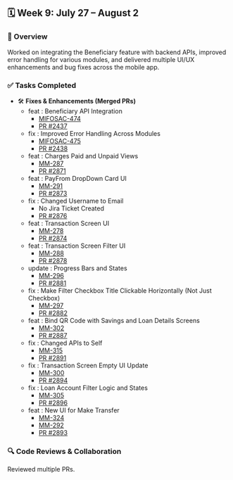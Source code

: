 ## 🗓️ Week 9: July 27 – August 2

### 🧩 Overview
Worked on integrating the Beneficiary feature with backend APIs, improved error handling for various modules, and delivered multiple UI/UX enhancements and bug fixes across the mobile app.

### ✅ Tasks Completed
- 🛠 **Fixes & Enhancements (Merged PRs)**
  - feat : Beneficiary API Integration  
    - [MIFOSAC-474](https://mifosforge.jira.com/browse/MIFOSAC-474)  
    - [PR #2437](https://github.com/openMF/android-client/pull/2437)
  - fix : Improved Error Handling Across Modules  
    - [MIFOSAC-475](https://mifosforge.jira.com/browse/MIFOSAC-475)  
    - [PR #2438](https://github.com/openMF/android-client/pull/2438)
  - feat : Charges Paid and Unpaid Views  
    - [MM-287](https://mifosforge.jira.com/browse/MM-287)  
    - [PR #2871](https://github.com/openMF/mifos-mobile/pull/2871)
  - feat : PayFrom DropDown Card UI  
    - [MM-291](https://mifosforge.jira.com/browse/MM-291)  
    - [PR #2873](https://github.com/openMF/mifos-mobile/pull/2873)
  - fix : Changed Username to Email  
    - No Jira Ticket Created  
    - [PR #2876](https://github.com/openMF/mifos-mobile/pull/2876)
  - feat : Transaction Screen UI  
    - [MM-278](https://mifosforge.jira.com/browse/MM-278)  
    - [PR #2874](https://github.com/openMF/mifos-mobile/pull/2874)
  - feat : Transaction Screen Filter UI  
    - [MM-288](https://mifosforge.jira.com/browse/MM-288)  
    - [PR #2878](https://github.com/openMF/mifos-mobile/pull/2878)
  - update : Progress Bars and States  
    - [MM-296](https://mifosforge.jira.com/browse/MM-296)  
    - [PR #2881](https://github.com/openMF/mifos-mobile/pull/2881)
  - fix : Make Filter Checkbox Title Clickable Horizontally (Not Just Checkbox)  
    - [MM-297](https://mifosforge.jira.com/browse/MM-297)  
    - [PR #2882](https://github.com/openMF/mifos-mobile/pull/2882)
  - feat : Bind QR Code with Savings and Loan Details Screens  
    - [MM-302](https://mifosforge.jira.com/browse/MM-302)  
    - [PR #2887](https://github.com/openMF/mifos-mobile/pull/2887)
  - fix : Changed APIs to Self  
    - [MM-315](https://mifosforge.jira.com/browse/MM-315)  
    - [PR #2891](https://github.com/openMF/mifos-mobile/pull/2891)
  - fix : Transaction Screen Empty UI Update  
    - [MM-300](https://mifosforge.jira.com/browse/MM-300)  
    - [PR #2894](https://github.com/openMF/mifos-mobile/pull/2894)
  - fix : Loan Account Filter Logic and States  
    - [MM-305](https://mifosforge.jira.com/browse/MM-305)  
    - [PR #2896](https://github.com/openMF/mifos-mobile/pull/2896)
  - feat : New UI for Make Transfer  
    - [MM-324](https://mifosforge.jira.com/browse/MM-324)  
    - [MM-292](https://mifosforge.jira.com/browse/MM-292)  
    - [PR #2893](https://github.com/openMF/mifos-mobile/pull/2893)

### 🔍 Code Reviews & Collaboration
Reviewed multiple PRs.
